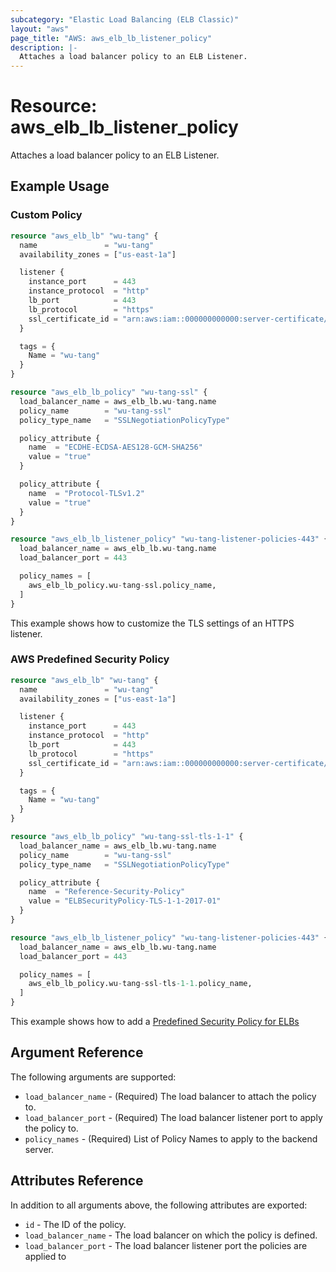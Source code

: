 ```yaml
---
subcategory: "Elastic Load Balancing (ELB Classic)"
layout: "aws"
page_title: "AWS: aws_elb_lb_listener_policy"
description: |-
  Attaches a load balancer policy to an ELB Listener.
---
```


# Resource: aws_elb_lb_listener_policy

Attaches a load balancer policy to an ELB Listener.


## Example Usage

### Custom Policy

```terraform
resource "aws_elb_lb" "wu-tang" {
  name               = "wu-tang"
  availability_zones = ["us-east-1a"]

  listener {
    instance_port      = 443
    instance_protocol  = "http"
    lb_port            = 443
    lb_protocol        = "https"
    ssl_certificate_id = "arn:aws:iam::000000000000:server-certificate/wu-tang.net"
  }

  tags = {
    Name = "wu-tang"
  }
}

resource "aws_elb_lb_policy" "wu-tang-ssl" {
  load_balancer_name = aws_elb_lb.wu-tang.name
  policy_name        = "wu-tang-ssl"
  policy_type_name   = "SSLNegotiationPolicyType"

  policy_attribute {
    name  = "ECDHE-ECDSA-AES128-GCM-SHA256"
    value = "true"
  }

  policy_attribute {
    name  = "Protocol-TLSv1.2"
    value = "true"
  }
}

resource "aws_elb_lb_listener_policy" "wu-tang-listener-policies-443" {
  load_balancer_name = aws_elb_lb.wu-tang.name
  load_balancer_port = 443

  policy_names = [
    aws_elb_lb_policy.wu-tang-ssl.policy_name,
  ]
}
```

This example shows how to customize the TLS settings of an HTTPS listener.

### AWS Predefined Security Policy

```terraform
resource "aws_elb_lb" "wu-tang" {
  name               = "wu-tang"
  availability_zones = ["us-east-1a"]

  listener {
    instance_port      = 443
    instance_protocol  = "http"
    lb_port            = 443
    lb_protocol        = "https"
    ssl_certificate_id = "arn:aws:iam::000000000000:server-certificate/wu-tang.net"
  }

  tags = {
    Name = "wu-tang"
  }
}

resource "aws_elb_lb_policy" "wu-tang-ssl-tls-1-1" {
  load_balancer_name = aws_elb_lb.wu-tang.name
  policy_name        = "wu-tang-ssl"
  policy_type_name   = "SSLNegotiationPolicyType"

  policy_attribute {
    name  = "Reference-Security-Policy"
    value = "ELBSecurityPolicy-TLS-1-1-2017-01"
  }
}

resource "aws_elb_lb_listener_policy" "wu-tang-listener-policies-443" {
  load_balancer_name = aws_elb_lb.wu-tang.name
  load_balancer_port = 443

  policy_names = [
    aws_elb_lb_policy.wu-tang-ssl-tls-1-1.policy_name,
  ]
}
```

This example shows how to add a [Predefined Security Policy for ELBs](https://docs.aws.amazon.com/elasticloadbalancing/latest/classic/elb-security-policy-table.html)

## Argument Reference

The following arguments are supported:

* `load_balancer_name` - (Required) The load balancer to attach the policy to.
* `load_balancer_port` - (Required) The load balancer listener port to apply the policy to.
* `policy_names` - (Required) List of Policy Names to apply to the backend server.

## Attributes Reference

In addition to all arguments above, the following attributes are exported:

* `id` - The ID of the policy.
* `load_balancer_name` - The load balancer on which the policy is defined.
* `load_balancer_port` - The load balancer listener port the policies are applied to
